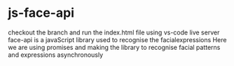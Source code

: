 # js-face-api
checkout the branch and run the index.html file using vs-code live server
face-api is a javaScript library used to recognise the facialexpressions
Here we are using promises and making the library to recognise facial patterns and expressions asynchronously 
